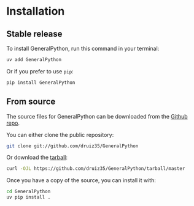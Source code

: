 # Installation

## Stable release

To install GeneralPython, run this command in your terminal:

```sh
uv add GeneralPython
```

Or if you prefer to use `pip`:

```sh
pip install GeneralPython
```

## From source

The source files for GeneralPython can be downloaded from the [Github repo](https://github.com/druiz35/GeneralPython).

You can either clone the public repository:

```sh
git clone git://github.com/druiz35/GeneralPython
```

Or download the [tarball](https://github.com/druiz35/GeneralPython/tarball/master):

```sh
curl -OJL https://github.com/druiz35/GeneralPython/tarball/master
```

Once you have a copy of the source, you can install it with:

```sh
cd GeneralPython
uv pip install .
```
